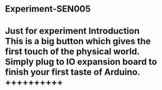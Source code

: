 # Experiment-SEN005
Just for experiment
Introduction
This is a big button which gives the first touch of the physical world. Simply plug to IO expansion board to finish your first taste of Arduino.
++++++++++
============
